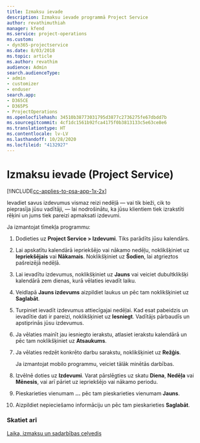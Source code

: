 ```yaml
---
title: Izmaksu ievade
description: Izmaksu ievade programmā Project Service
author: revathimuthiah
manager: kfend
ms.service: project-operations
ms.custom:
- dyn365-projectservice
ms.date: 8/03/2018
ms.topic: article
ms.author: revathim
audience: Admin
search.audienceType:
- admin
- customizer
- enduser
search.app:
- D365CE
- D365PS
- ProjectOperations
ms.openlocfilehash: 34510b38773031795d3877c2736275fe67dbdd7b
ms.sourcegitcommit: 4cf1dc1561b92fca4175f0b3813133c5e63ce8e6
ms.translationtype: HT
ms.contentlocale: lv-LV
ms.lasthandoff: 10/28/2020
ms.locfileid: "4132927"
---
```

# <a name="enter-expenses-project-service"></a>Izmaksu ievade (Project Service)

[!INCLUDE[cc-applies-to-psa-app-1x-2x](../includes/cc-applies-to-psa-app-1x-2x.md)]

Ievadiet savus izdevumus vismaz reizi nedēļā — vai tik bieži, cik to pieprasīja jūsu vadītāji, — lai nodrošinātu, ka jūsu klientiem tiek izrakstīti rēķini un jums tiek pareizi apmaksati izdevumi.  
  
 Ja izmantojat tīmekļa programmu:  
  
1. Dodieties uz **Project Service > Izdevumi**. Tiks parādīts jūsu kalendārs.  
  
2. Lai apskatītu kalendārā iepriekšējo vai nākamo nedēļu, noklikšķiniet uz **Iepriekšējais** vai **Nākamais**. Noklikšķiniet uz **Šodien**, lai atgrieztos pašreizējā nedēļā.  
  
3. Lai ievadītu izdevumus, noklikšķiniet uz **Jauns** vai veiciet dubultklikšķi kalendārā zem dienas, kurā vēlaties ievadīt laiku.  
  
4. Veidlapā **Jauns izdevums** aizpildiet laukus un pēc tam noklikšķiniet uz **Saglabāt**.  
  
5. Turpiniet ievadīt izdevumus attiecīgajai nedēļai. Kad esat pabeidzis un ievadītie dati ir pareizi, noklikšķiniet uz **Iesniegt**. Vadītājs pārbaudīs un apstiprinās jūsu izdevumus.  
  
6. Ja vēlaties mainīt jau iesniegto ierakstu, atlasiet ierakstu kalendārā un pēc tam noklikšķiniet uz **Atsaukums**.  
  
7. Ja vēlaties redzēt konkrēto darbu sarakstu, noklikšķiniet uz **Režģis**.  
  
   Ja izmantojat mobilo programmu, veiciet tālāk minētās darbības.  
  
8. Izvēlnē doties uz **Izdevumi**.     Varat pārslēgties uz skatu **Diena**, **Nedēļa** vai **Mēnesis**, vai arī pāriet uz iepriekšējo vai nākamo periodu.  
  
9. Pieskarieties vienumam **…** pēc tam pieskarieties vienumam **Jauns**.  
  
10. Aizpildiet nepieciešamo informāciju un pēc tam pieskarieties **Saglabāt**.  
  
### <a name="see-also"></a>Skatiet arī  
 [Laika, izmaksu un sadarbības ceļvedis](../psa/time-expense-collaboration-guide.md)
